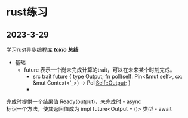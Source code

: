 # rust练习

## 2023-3-29
学习rust异步编程库 ***tokio***
**总结**
- 基础
	- future
		表示一个尚未完成计算的trait，可以在未来某个时刻完成。
		- src
			trait future {
				type Output;
				fn poll(self: Pin<&mut self>, cx: &mut Context<'_>) -> Poll<Self::Output>;
			}
		- 
完成时提供一个结果值 Ready(output)，未完成时
	- async		
		标识一个方法，使其返回值成为 impl future<Output = ()> 类型
	- await


